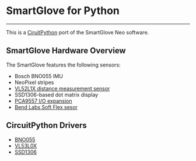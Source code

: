 # SmartGlove for Python
---

This is a [CiruitPython](https://circuitpython.org) port of the SmartGlove Neo software.

## SmartGlove Hardware Overview

The SmartGlove features the following sensors:

- Bosch BNO055 IMU
- NeoPixel stripes
- [VL52L1X distance measurement sensor](https://www.st.com/en/imaging-and-photonics-solutions/vl53l1x.html)
- SSD1306-based dot matrix display
- [PCA9557 I/O expansion](https://www.ti.com/product/PCA9557)
- [Bend Labs Soft Flex sesor](https://www.bendlabs.com)

## CircuitPython Drivers

- [BNO055](https://github.com/adafruit/Adafruit_CircuitPython_BNO055)
- [VL53L0X](https://github.com/adafruit/Adafruit_CircuitPython_VL53L0X)
- [SSD1306](https://github.com/adafruit/Adafruit_CircuitPython_DisplayIO_SSD1306)
